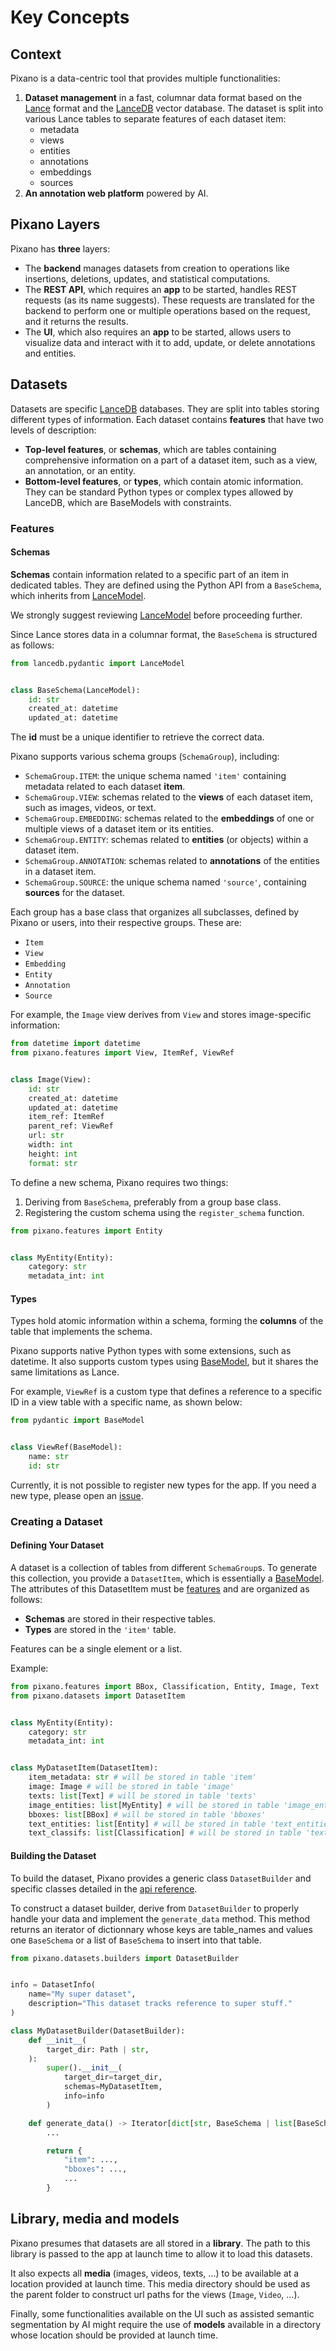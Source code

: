 # Key Concepts

## Context

Pixano is a data-centric tool that provides multiple functionalities:

1. **Dataset management** in a fast, columnar data format based on the [Lance](https://lancedb.github.io/lance/) format and the [LanceDB](https://lancedb.github.io/lancedb/) vector database. The dataset is split into various Lance tables to separate features of each dataset item:
   - metadata
   - views
   - entities
   - annotations
   - embeddings
   - sources
2. **An annotation web platform** powered by AI.

## Pixano Layers

Pixano has **three** layers:

- The **backend** manages datasets from creation to operations like insertions, deletions, updates, and statistical computations.
- The **REST API**, which requires an **app** to be started, handles REST requests (as its name suggests). These requests are translated for the backend to perform one or multiple operations based on the request, and it returns the results.
- The **UI**, which also requires an **app** to be started, allows users to visualize data and interact with it to add, update, or delete annotations and entities.

## Datasets

Datasets are specific [LanceDB](https://lancedb.github.io/lancedb/) databases. They are split into tables storing different types of information. Each dataset contains **features** that have two levels of description:

- **Top-level features**, or **schemas**, which are tables containing comprehensive information on a part of a dataset item, such as a view, an annotation, or an entity.
- **Bottom-level features**, or **types**, which contain atomic information. They can be standard Python types or complex types allowed by LanceDB, which are BaseModels with constraints.

### Features

#### Schemas

**Schemas** contain information related to a specific part of an item in dedicated tables. They are defined using the Python API from a `BaseSchema`, which inherits from [LanceModel](https://lancedb.github.io/lancedb/python/python/#lancedb.pydantic.LanceModel).

We strongly suggest reviewing [LanceModel](https://lancedb.github.io/lancedb/python/python/#lancedb.pydantic.LanceModel) before proceeding further.

Since Lance stores data in a columnar format, the `BaseSchema` is structured as follows:

```python
from lancedb.pydantic import LanceModel


class BaseSchema(LanceModel):
    id: str
    created_at: datetime
    updated_at: datetime
```

The **id** must be a unique identifier to retrieve the correct data.

Pixano supports various schema groups (`SchemaGroup`), including:

- `SchemaGroup.ITEM`: the unique schema named `'item'` containing metadata related to each dataset **item**.
- `SchemaGroup.VIEW`: schemas related to the **views** of each dataset item, such as images, videos, or text.
- `SchemaGroup.EMBEDDING`: schemas related to the **embeddings** of one or multiple views of a dataset item or its entities.
- `SchemaGroup.ENTITY`: schemas related to **entities** (or objects) within a dataset item.
- `SchemaGroup.ANNOTATION`: schemas related to **annotations** of the entities in a dataset item.
- `SchemaGroup.SOURCE`: the unique schema named `'source'`, containing **sources** for the dataset.

Each group has a base class that organizes all subclasses, defined by Pixano or users, into their respective groups. These are:

- `Item`
- `View`
- `Embedding`
- `Entity`
- `Annotation`
- `Source`

For example, the `Image` view derives from `View` and stores image-specific information:

```python
from datetime import datetime
from pixano.features import View, ItemRef, ViewRef


class Image(View):
    id: str
    created_at: datetime
    updated_at: datetime
    item_ref: ItemRef
    parent_ref: ViewRef
    url: str
    width: int
    height: int
    format: str
```

To define a new schema, Pixano requires two things:

1. Deriving from `BaseSchema`, preferably from a group base class.
2. Registering the custom schema using the `register_schema` function.

```python
from pixano.features import Entity


class MyEntity(Entity):
    category: str
    metadata_int: int
```

#### Types

Types hold atomic information within a schema, forming the **columns** of the table that implements the schema.

Pixano supports native Python types with some extensions, such as datetime. It also supports custom types using [BaseModel](https://docs.pydantic.dev/latest/api/base_model/), but it shares the same limitations as Lance.

For example, `ViewRef` is a custom type that defines a reference to a specific ID in a view table with a specific name, as shown below:

```python
from pydantic import BaseModel


class ViewRef(BaseModel):
    name: str
    id: str
```

Currently, it is not possible to register new types for the app. If you need a new type, please open an [issue](https://github.com/pixano/pixano/issues).

### Creating a Dataset

#### Defining Your Dataset

A dataset is a collection of tables from different `SchemaGroup`s. To generate this collection, you provide a `DatasetItem`, which is essentially a [BaseModel](https://docs.pydantic.dev/latest/api/base_model/). The attributes of this DatasetItem must be [features](#features) and are organized as follows:

- **Schemas** are stored in their respective tables.
- **Types** are stored in the `'item'` table.

Features can be a single element or a list.

Example:

```python
from pixano.features import BBox, Classification, Entity, Image, Text
from pixano.datasets import DatasetItem


class MyEntity(Entity):
    category: str
    metadata_int: int


class MyDatasetItem(DatasetItem):
    item_metadata: str # will be stored in table 'item'
    image: Image # will be stored in table 'image'
    texts: list[Text] # will be stored in table 'texts'
    image_entities: list[MyEntity] # will be stored in table 'image_entities'
    bboxes: list[BBox] # will be stored in table 'bboxes'
    text_entities: list[Entity] # will be stored in table 'text_entities'
    text_classifs: list[Classification] # will be stored in table 'text_classifs'
```

#### Building the Dataset

To build the dataset, Pixano provides a generic class `DatasetBuilder` and specific classes detailed in the [api reference](../api_reference/index.md).

To construct a dataset builder, derive from `DatasetBuilder` to properly handle your data and implement the `generate_data` method. This method returns an iterator of dictionnary whose keys are table_names and values one `BaseSchema` or a list of `BaseSchema` to insert into that table.

```python
from pixano.datasets.builders import DatasetBuilder


info = DatasetInfo(
    name="My super dataset",
    description="This dataset tracks reference to super stuff."
)

class MyDatasetBuilder(DatasetBuilder):
    def __init__(
        target_dir: Path | str,
    ):
        super().__init__(
            target_dir=target_dir,
            schemas=MyDatasetItem,
            info=info
        )

    def generate_data() -> Iterator[dict[str, BaseSchema | list[BaseSchema]]]:
        ...

        return {
            "item": ...,
            "bboxes": ...,
            ...
        }
```

## Library, media and models

Pixano presumes that datasets are all stored in a **library**. The path to this library is passed to the app at launch time to allow it to load this datasets.

It also expects all **media** (images, videos, texts, ...) to be available at a location provided at launch time. This media directory should be used as the parent folder to construct url paths for the views (`Image`, `Video`, ...).

Finally, some functionalities available on the UI such as assisted semantic segmentation by AI might require the use of **models** available in a directory whose location should be provided at launch time.
